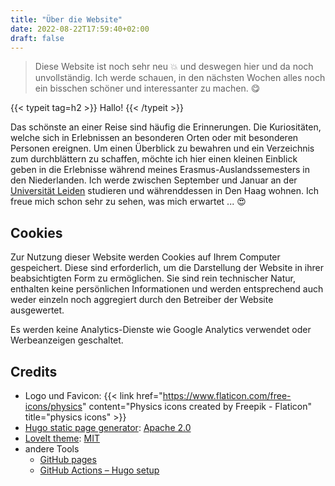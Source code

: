 ```yaml
---
title: "Über die Website"
date: 2022-08-22T17:59:40+02:00
draft: false
---
```

> Diese Website ist noch sehr neu :boom: und deswegen hier und da noch unvollständig.
> Ich werde schauen, in den nächsten Wochen alles noch ein bisschen schöner und interessanter zu machen. :yum:

{{< typeit tag=h2 >}}
Hallo!
{{< /typeit >}}

Das schönste an einer Reise sind häufig die Erinnerungen. Die Kuriositäten, welche sich in Erlebnissen an besonderen Orten oder mit besonderen Personen ereignen. Um einen Überblick zu bewahren und ein Verzeichnis zum durchblättern zu schaffen, möchte ich hier einen kleinen Einblick geben in die Erlebnisse während meines Erasmus-Auslandssemesters in den Niederlanden. Ich werde zwischen September und Januar an der [Universität Leiden](https://www.universiteitleiden.nl/en) studieren und währenddessen in Den Haag wohnen. Ich freue mich schon sehr zu sehen, was mich erwartet ... :heart_eyes:


## Cookies
Zur Nutzung dieser Website werden Cookies auf Ihrem Computer gespeichert. Diese sind erforderlich, um die Darstellung der Website in ihrer beabsichtigten Form zu ermöglichen. Sie sind rein technischer Natur, enthalten keine persönlichen Informationen und werden entsprechend auch weder einzeln noch aggregiert durch den Betreiber der Website ausgewertet.

Es werden keine Analytics-Dienste wie Google Analytics verwendet oder Werbeanzeigen geschaltet.

## Credits
* Logo und Favicon: {{< link href="https://www.flaticon.com/free-icons/physics" content="Physics icons created by Freepik - Flaticon" title="physics icons" >}}
* [Hugo static page generator](https://gohugo.io): [Apache 2.0](https://www.apache.org/licenses/LICENSE-2.0)
* [LoveIt theme](https://hugoloveit.com/): [MIT](https://github.com/dillonzq/LoveIt/blob/master/LICENSE)
* andere Tools
  * [GitHub pages](https://pages.github.com/)
  * [GitHub Actions &ndash; Hugo setup](https://github.com/marketplace/actions/hugo-setup)
